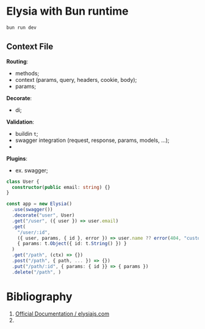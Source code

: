 # Elysia with Bun runtime

```bash
bun run dev
```

## Context File

**Routing**:

- methods;
- context (params, query, headers, cookie, body);
- params;

**Decorate**:

- di;

**Validation**:

- buildin `t`;
- swagger integration (request, response, params, models, ...);
-

**Plugins**:
- ex. swagger;

```ts
class User {
  constructor(public email: string) {}
}

const app = new Elysia()
  .use(swagger())
  .decorate("user", User)
  .get("/user", ({ user }) => user.email)
  .get(
    "/user/:id",
    ({ user, params, { id }, error }) => user.name ?? error(404, "custom message"),
    { params: t.Object({ id: t.String() }) }
  )
  .get("/path", (ctx) => {})
  .post("/path", { path, ... }) => {})
  .put("/path/:id", { params: { id }} => { params })
  .delete("/path", )
```

# Bibliography

1. [Official Documentation / elysiajs.com](https://elysiajs.com/tutorial.html)
2.
